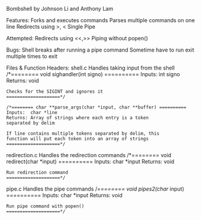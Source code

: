 Bombshell
by Johnson Li and Anthony Lam

Features:
	Forks and executes commands
	Parses multiple commands on one line
	Redirects using >, <
	Single Pipe

Attempted:
	Redirects using <<,>>
	Piping without popen()

Bugs:
	Shell breaks after running a pipe command
	Sometime have to run exit multiple times to exit
	
Files & Function Headers:
shell.c
	Handles taking input from the shell
	/*======== void sighandler(int signo) ==========
	Inputs:  int signo
	Returns: void
	
	Checks for the SIGINT and ignores it
	====================*/

	/*======== char **parse_args(char *input, char **buffer) ==========
	Inputs:  char *line 
	Returns: Array of strings where each entry is a token 
	separated by delim

	If line contains multiple tokens separated by delim, this 
	function will put each token into an array of strings
	====================*/

redirection.c
	Handles the redirection commands
	/*======== void redirect(char *input) ==========
	Inputs:  char *input
	Returns: void
	
	Run redirection command
	====================*/
pipe.c
	Handles the pipe commands
	/*======== void pipes2(char* input) ==========
	Inputs:  char *input
	Returns: void
	
	Run pipe command with popen()
	====================*/